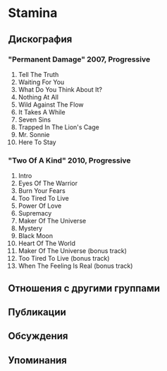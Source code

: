 # Stamina



## Дискография

### "Permanent Damage" 2007, Progressive

1. Tell The Truth	 
2. Waiting For You	 
3. What Do You Think About It? 
4. Nothing At All	 
5. Wild Against The Flow	 
6. It Takes A While	 
7. Seven Sins	 
8. Trapped In The Lion's Cage 
9. Mr. Sonnie 
10. Here To Stay

### "Two Of A Kind" 2010, Progressive

1. Intro	 
2. Eyes Of The Warrior	 
3. Burn Your Fears	 
4. Too Tired To Live	 
5. Power Of Love 
6. Supremacy	 
7. Maker Of The Universe	 
8. Mystery	 
9. Black Moon	 
10. Heart Of The World	 
11. Maker Of The Universe (bonus track)	 
12. Too Tired To Live (bonus track)	 
13. When The Feeling Is Real (bonus track)


## Отношения с другими группами


## Публикации


## Обсуждения


## Упоминания

